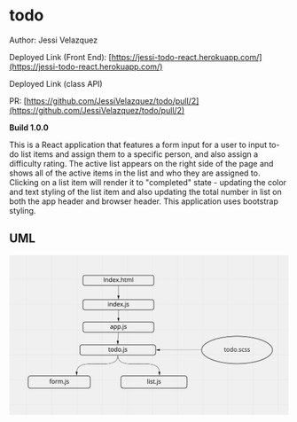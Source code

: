 # todo

Author: Jessi Velazquez

Deployed Link (Front End): [https://jessi-todo-react.herokuapp.com/](https://jessi-todo-react.herokuapp.com/)

Deployed Link (class API)

PR: [https://github.com/JessiVelazquez/todo/pull/2](https://github.com/JessiVelazquez/todo/pull/2)

**Build 1.0.0**

This is a React application that features a form input for a user to input to-do list items and assign them to a specific person, and also assign a difficulty rating. The active list appears on the right side of the page and shows all of the active items in the list and who they are assigned to. Clicking on a list item will render it to "completed" state - updating the color and text styling of the list item and also updating the total number in list on both the app header and browser header. This application uses bootstrap styling.

## UML

![UML](./UML.png)

